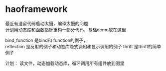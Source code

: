 # haoframework   
最近有遗留代码启动太慢，编译太慢的问题  
计划用动态库和函数指针重构一部分代码，基础demo放在这里  

bind_function  是bind和 function的例子，  
reflection 是反射的例子和动态库隐式调用和显示调用的例子
thrift  是thrift的简单例子 


计划：
读文件，动态加载动态库，循环调用所有组件放到图里
